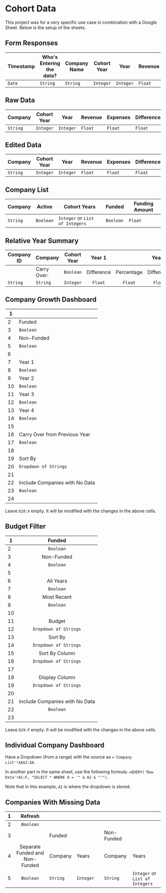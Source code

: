 # Cohort Data
This project was for a very specific use case in combination with a Google Sheet. Below is the setup of the sheets.

## Form Responses
|Timestamp|Who's Entering the data?|Company Name|Cohort Year|Year|Revenue|Expenses|New Company Name|Has the company been funded?|Amount of funding|
|---|---|---|---|---|---|---|---|---|---|
|`Date`|`String`|`String`|`Integer`|`Integer`|`Float`|`Float`|`String`|`Boolean`|`Float`|

## Raw Data
| Company | Cohort Year | Year | Revenue | Expenses | Difference | Company ID | Cleaned Company | Funded |
|---|---|---|---|---|---|---|---|---|
| `String` | `Integer` | `Integer` | `Float` | `Float` | `Float` | `String` | `String` | `Boolean` |

## Edited Data
| Company | Cohort Year | Year | Revenue | Expenses | Difference | Company ID | Cleaned Company | Funded | Timestamp |
|---|---|---|---|---|---|---|---|---|---|
| `String` | `Integer` | `Integer` | `Float` | `Float` | `Float` | `String` | `String` | `Boolean` | `Date` |

## Company List
| Company | Active | Cohort Years | Funded | Funding Amount |
|---|---|---|---|---|
| `String` | `Boolean` | `Integer` or `List of Integers` | `Boolean` | `Float` |

## Relative Year Summary
| Company ID | Company | Cohort Year | Year 1 |  | Year 2 |  | Year 3 |  | Year 4 |  |
|---|---|---|:---:|:---:|:---:|:---:|:---:|:---:|:---:|:---:|
|  | Carry Over: | `Boolean` | Difference | Percentage | Difference | Percentage | Difference | Percentage | Difference | Percentage |
| `String` | `String` | `Integer` | `Float` | `Float` | `Float` | `Float` | `Float` | `Float` | `Float` | `Float` |

## Company Growth Dashboard
| 1 |  |
|---|---|
| 2 | Funded |
| 3 | `Boolean` |
| 4 | Non-Funded |
| 5 | `Boolean` |
| 6 |  |
| 7 | Year 1 |
| 8 | `Boolean` |
| 9 | Year 2 |
| 10 | `Boolean` |
| 11 | Year 3 |
| 12 | `Boolean` |
| 13 | Year 4 |
| 14 | `Boolean` |
| 15 |  |
| 16 | Carry Over from Previous Year |
| 17 | `Boolean` |
| 18 |  |
| 19 | Sort By |
| 20 | `Dropdown of Strings` |
| 21 |  |
| 22 | Include Companies with No Data |
| 23 | `Boolean` |
| 24 |  |

Leave `D28:X` empty. It will be modified with the changes in the above cells.

## Budget Filter
| 1 | Funded |
|---|:---:|
| 2 | `Boolean` |
| 3 | Non-Funded |
| 4 | `Boolean` |
| 5 |  |
| 6 | All Years |
| 7 | `Boolean` |
| 8 | Most Recent |
| 9 | `Boolean` |
| 10 |  |
| 11 | Budget |
| 12 | `Dropdown of Strings` |
| 13 | Sort By |
| 14 | `Dropdown of Strings` |
| 15 | Sort By Column |
| 16 | `Dropdown of Strings` |
| 17 |  |
| 18 | Display Column |
| 19 | `Dropdown of Strings` |
| 20 |  |
| 21 | Include Companies with No Data |
| 22 | `Boolean` |
| 23 |  |

Leave `D29:P` empty. It will be modified with the changes in the above cells.

## Individual Company Dashboard
Have a Dropdown (from a range) with the source as `='Company List'!$A$2:$A`.

In another part in the same sheet, use the following formula:
`=QUERY('Raw Data'!A1:F, "SELECT * WHERE A = '" & A2 & "'")`.

Note that in this example, `A2` is where the dropdown is stored.

## Companies With Missing Data
| 1 | Refresh |  |  |  |  |  |
|---|:---:|---|---|---|---|---|
| 2 | `Boolean` |  |  |  |  |  |
| 3 |  | Funded |  |  | Non-Funded |  |
| 4 | Separate Funded and Non-Funded | Company | Years |  | Company | Years |
| 5 | `Boolean` | `String` | `Integer` |  | `String` | `Integer` or `List of Integers` |